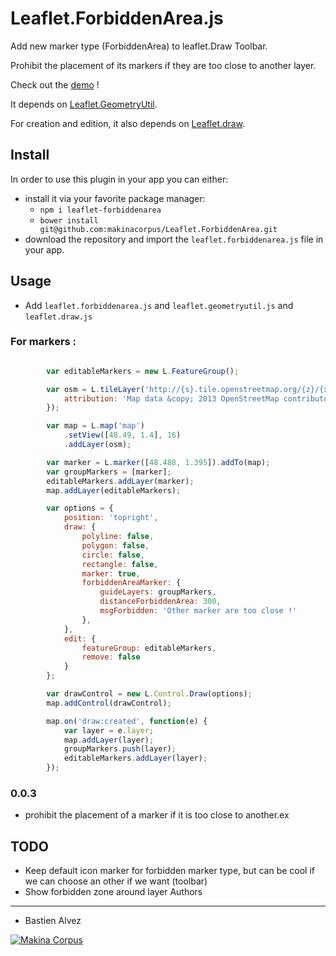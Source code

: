Leaflet.ForbiddenArea.js
============

Add new marker type (ForbiddenArea) to leaflet.Draw Toolbar.

Prohibit the placement of its markers if they are too close to another layer.

Check out the [demo](https://makinacorpus.github.io/Leaflet.ForbiddenArea/) !


It depends on [Leaflet.GeometryUtil](https://github.com/makinacorpus/Leaflet.GeometryUtil).

For creation and edition, it also depends on [Leaflet.draw](https://github.com/Leaflet/Leaflet.draw).

Install
-----
In order to use this plugin in your app you can either:
* install it via your favorite package manager:
    * `npm i leaflet-forbiddenarea`
    * `bower install git@github.com:makinacorpus/Leaflet.ForbiddenArea.git`
* download the repository and import the `leaflet.forbiddenarea.js` file in your app.

Usage
-----

* Add ``leaflet.forbiddenarea.js`` and ``leaflet.geometryutil.js`` and ``leaflet.draw.js``

### For markers :

```javascript

        var editableMarkers = new L.FeatureGroup();

        var osm = L.tileLayer('http://{s}.tile.openstreetmap.org/{z}/{x}/{y}.png', {
            attribution: 'Map data &copy; 2013 OpenStreetMap contributors',
        });

        var map = L.map('map')
            .setView([48.49, 1.4], 16)
            .addLayer(osm);

        var marker = L.marker([48.488, 1.395]).addTo(map);
        var groupMarkers = [marker];
        editableMarkers.addLayer(marker);
        map.addLayer(editableMarkers);

        var options = {
            position: 'topright',
            draw: {
                polyline: false,
                polygon: false,
                circle: false,
                rectangle: false,
                marker: true,
                forbiddenAreaMarker: {
                    guideLayers: groupMarkers,
                    distanceForbiddenArea: 300,
                    msgForbidden: 'Other marker are too close !'
                },
            },
            edit: {
                featureGroup: editableMarkers,
                remove: false
            }
        };

        var drawControl = new L.Control.Draw(options);
        map.addControl(drawControl);

        map.on('draw:created', function(e) {
            var layer = e.layer;
            map.addLayer(layer);
            groupMarkers.push(layer);
            editableMarkers.addLayer(layer);
        });

```

### 0.0.3

* prohibit the placement of a marker if it is too close to another.ex

TODO
----

* Keep default icon marker for forbidden marker type, but can be cool if we can choose an other if we want (toolbar)
* Show forbidden zone around layer
Authors
-------

* Bastien Alvez

[![Makina Corpus](http://depot.makina-corpus.org/public/logo.gif)](http://makinacorpus.com)
